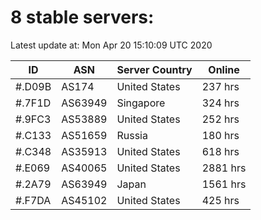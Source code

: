 # 8 stable servers:

Latest update at: Mon Apr 20 15:10:09 UTC 2020

| ID | ASN | Server Country | Online |
| -- | --- | -------------- | ------ |
| #.D09B | AS174 | United States | 237 hrs |
| #.7F1D | AS63949 | Singapore | 324 hrs |
| #.9FC3 | AS53889 | United States | 252 hrs |
| #.C133 | AS51659 | Russia | 180 hrs |
| #.C348 | AS35913 | United States | 618 hrs |
| #.E069 | AS40065 | United States | 2881 hrs |
| #.2A79 | AS63949 | Japan | 1561 hrs |
| #.F7DA | AS45102 | United States | 425 hrs |

